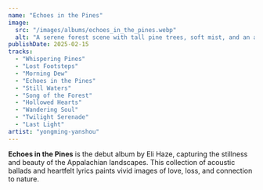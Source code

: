```yaml
---
name: "Echoes in the Pines"
image:
  src: "/images/albums/echoes_in_the_pines.webp"
  alt: "A serene forest scene with tall pine trees, soft mist, and an acoustic guitar subtly integrated into the background, evoking tranquility and introspection."
publishDate: 2025-02-15
tracks:
  - "Whispering Pines"
  - "Lost Footsteps"
  - "Morning Dew"
  - "Echoes in the Pines"
  - "Still Waters"
  - "Song of the Forest"
  - "Hollowed Hearts"
  - "Wandering Soul"
  - "Twilight Serenade"
  - "Last Light"
artist: "yongming-yanshou"
---
```


**Echoes in the Pines** is the debut album by Eli Haze, capturing the stillness and beauty of the Appalachian landscapes. This collection of acoustic ballads and heartfelt lyrics paints vivid images of love, loss, and connection to nature.
